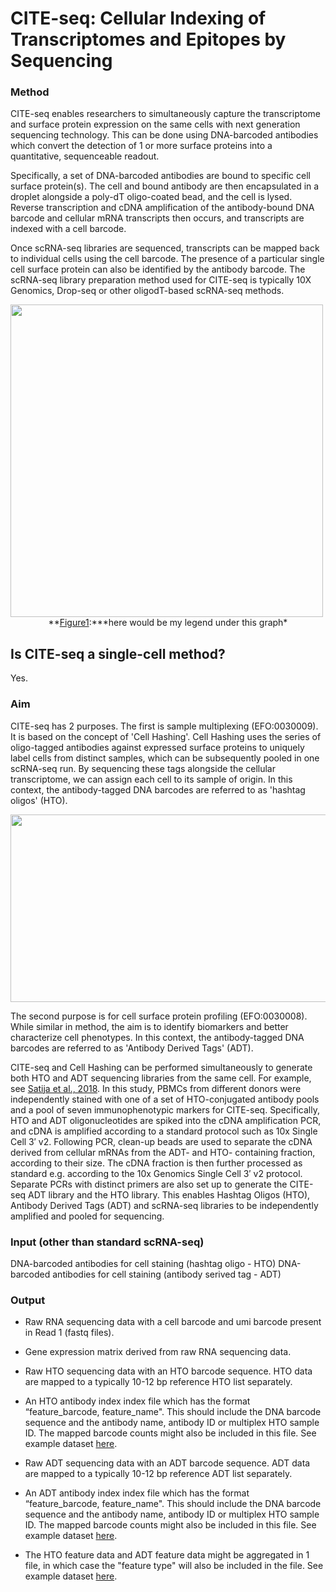 # CITE-seq: Cellular Indexing of Transcriptomes and Epitopes by Sequencing

### Method

CITE-seq enables researchers to simultaneously capture the transcriptome and surface protein expression on the same cells with next generation sequencing technology. This can be done using DNA-barcoded antibodies which convert the detection of 1 or more surface proteins into a quantitative, sequenceable readout.

Specifically, a set of DNA-barcoded antibodies are bound to specific cell surface protein(s). The cell and bound antibody are then encapsulated in a droplet alongside a poly-dT oligo-coated bead, and the cell is lysed. Reverse transcription and cDNA amplification of the antibody-bound DNA barcode and cellular mRNA transcripts then occurs, and transcripts are indexed with a cell barcode.

Once scRNA-seq libraries are sequenced, transcripts can be mapped back to individual cells using the cell barcode. The presence of a particular single cell surface protein can also be identified by the antibody barcode. The scRNA-seq library preparation method used for CITE-seq is typically 10X Genomics, Drop-seq or other oligodT-based scRNA-seq methods.

<img src="https://github.com/ebi-ait/hca-ebi-wrangler-central/blob/Add-technology-type-info-folder/technology_types_explanors/CITE_seq/visuals/CITE-seq.png" width="500" height="500">
<center>**<u>Figure1</u>:***here would be my legend under this graph*</center>

## Is CITE-seq a single-cell method?

Yes.

### Aim

CITE-seq has 2 purposes. The first is sample multiplexing (EFO:0030009). It is based on the concept of 'Cell Hashing'. Cell Hashing uses the series of oligo-tagged antibodies against expressed surface proteins to uniquely label cells from distinct samples, which can be subsequently pooled in one scRNA-seq run. By sequencing these tags alongside the cellular transcriptome, we can assign each cell to its sample of origin. In this context, the antibody-tagged DNA barcodes are referred to as 'hashtag oligos' (HTO).

<img src="https://github.com/ebi-ait/hca-ebi-wrangler-central/blob/Add-technology-type-info-folder/technology_types_explanors/CITE_seq/visuals/Cell-Hashing.png" width="1000" height="300">

The second purpose is for cell surface protein profiling (EFO:0030008). While similar in method, the aim is to identify biomarkers and better characterize cell phenotypes. In this context, the antibody-tagged DNA barcodes are referred to as 'Antibody Derived Tags' (ADT).

CITE-seq and Cell Hashing can be performed simultaneously to generate both HTO and ADT sequencing libraries from the same cell. For example, see [Satija et al., 2018](https://genomebiology.biomedcentral.com/articles/10.1186/s13059-018-1603-1#Sec9). In this study, PBMCs from different donors were independently stained with one of a set of HTO-conjugated antibody pools and a pool of seven immunophenotypic markers for CITE-seq. Specifically, HTO and ADT oligonucleotides are spiked into the cDNA amplification PCR, and cDNA is amplified according to a standard protocol such as 10x Single Cell 3′ v2. Following PCR, clean-up beads are used to separate the cDNA derived from cellular mRNAs from the ADT- and HTO- containing fraction, according to their size. The cDNA fraction is then further processed as standard e.g. according to the 10x Genomics Single Cell 3′ v2 protocol. Separate PCRs with distinct primers are also set up to generate the CITE-seq ADT library and the HTO library. This enables Hashtag Oligos (HTO), Antibody Derived Tags (ADT) and scRNA-seq libraries to be independently amplified and pooled for sequencing.

### Input (other than standard scRNA-seq)

DNA-barcoded antibodies for cell staining (hashtag oligo - HTO)
DNA-barcoded antibodies for cell staining (antibody serived tag - ADT)

### Output

- Raw RNA sequencing data with a cell barcode and umi barcode present in Read 1 (fastq files).

- Gene expression matrix derived from raw RNA sequencing data.

- Raw HTO sequencing data with an HTO barcode sequence. HTO data are mapped to a typically 10-12 bp reference HTO list separately.

- An HTO antibody index index file which has the format “feature_barcode, feature_name". This should include the DNA barcode sequence and the antibody name, antibody ID or multiplex HTO sample ID. The mapped barcode counts might also be included in this file. See example dataset [here]().

- Raw ADT sequencing data with an ADT barcode sequence. ADT data are mapped to a typically 10-12 bp reference ADT list separately.

- An ADT antibody index index file which has the format “feature_barcode, feature_name". This should include the DNA barcode sequence and the antibody name, antibody ID or multiplex HTO sample ID. The mapped barcode counts might also be included in this file. See example dataset [here]().

- The HTO feature data and ADT feature data might be aggregated in 1 file, in which case the "feature type" will also be included in the file. See example dataset [here]().

